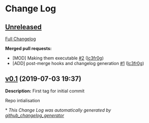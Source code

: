 # Change Log

## [Unreleased](https://github.com/Ic3fr0g/autochangelog-hook/tree/HEAD)

[Full Changelog](https://github.com/Ic3fr0g/autochangelog-hook/compare/v0.1...HEAD)

**Merged pull requests:**

- \[MOD\] Making them executable [\#2](https://github.com/Ic3fr0g/autochangelog-hook/pull/2) ([Ic3fr0g](https://github.com/Ic3fr0g))
- \[ADD\] post-merge hooks and changelog generation [\#1](https://github.com/Ic3fr0g/autochangelog-hook/pull/1) ([Ic3fr0g](https://github.com/Ic3fr0g))

## [v0.1](https://github.com/Ic3fr0g/autochangelog-hook/tree/v0.1) (2019-07-03 19:37)

**Description:**
First tag for initial commit

Repo intialisation


\* *This Change Log was automatically generated by [github_changelog_generator](https://github.com/skywinder/Github-Changelog-Generator)*